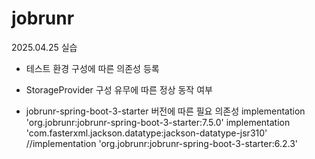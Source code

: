 # jobrunr

2025.04.25 실습

- 테스트 환경 구성에 따른 의존성 등록
- StorageProvider 구성 유무에 따른 정상 동작 여부

- jobrunr-spring-boot-3-starter 버전에 따른 필요 의존성
  implementation 'org.jobrunr:jobrunr-spring-boot-3-starter:7.5.0'
  implementation 'com.fasterxml.jackson.datatype:jackson-datatype-jsr310'
  //implementation 'org.jobrunr:jobrunr-spring-boot-3-starter:6.2.3'